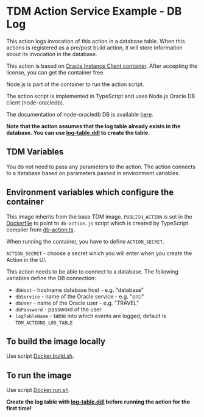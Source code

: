 # TDM Action Service Example - DB Log
This action logs invocation of this action in a database table. When this actions is registered as a pre/post build
action, it will store information about its invocation in the database.

This action is based on [Oracle Instance Client container](https://www.oracle.com/technetwork/database/database-technologies/instant-client/overview/index.html). After accepting the license,
you can get the container free. 
  
Node.js is part of the container to run the action script. 

The action script is implemented in TypeScript and uses Node.js Oracle DB client (node-oracledb). 

The documentation of node-oracledb DB is available [here](https://oracle.github.io/node-oracledb/doc/api.html).

**Note that the action assumes that the log table already exists in the database. You can use [log-table.ddl](src/log-table.ddl)
to create the table.**

## TDM Variables
You do not need to pass any parameters to the action. The action connects to a database based on parameters passed in
environment variables.
   

## Environment variables which configure the container
This image inherits from the base TDM image. `PUBLISH_ACTION` is set in the [Dockerfile](Dockerfile) to point to
`db-action.js` script which is created by TypeScript compiler from [db-action.ts](src/db-action.ts).

When running the container, you have to define `ACTION_SECRET`.

`ACTION_SECRET` - choose a secret which you will enter when you create the Action in the UI.

This action needs to be able to connect to a database. The following variables define the DB connection:
   * `dbHost` - hostname database host - e.g. "database"
   * `dbService` - name of the Oracle service - e.g. "orcl"
   * `dbUser` - name of the Oracle user - e.g. "TRAVEL"
   * `dbPassword` - password of the user
   * `logTableName` - table into which events are logged, default is `TDM_ACTIONS_LOG_TABLE`

## To build the image locally
Use script [Docker.build.sh](Docker.build.sh).

## To run the image
Use script [Docker.run.sh](Docker.run.sh).

**Create the log table with [log-table.ddl](src/log-table.ddl) before running the action for the first time!**
